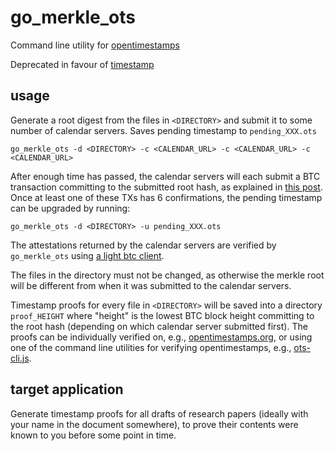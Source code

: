 # go_merkle_ots
Command line utility for [opentimestamps](https://opentimestamps.org)

Deprecated in favour of [timestamp](https://github.com/barkyq/timestamp)

## usage 
Generate a root digest from the files in `<DIRECTORY>` and submit it to some number of calendar servers. Saves pending timestamp to `pending_XXX.ots`
```
go_merkle_ots -d <DIRECTORY> -c <CALENDAR_URL> -c <CALENDAR_URL> -c <CALENDAR_URL>
```

After enough time has passed, the calendar servers will each submit a BTC transaction committing to the submitted root hash, as explained in [this post](https://petertodd.org/2016/opentimestamps-announcement). Once at least one of these TXs has 6 confirmations, the pending timestamp can be upgraded by running:
```
go_merkle_ots -d <DIRECTORY> -u pending_XXX.ots
```
The attestations returned by the calendar servers are verified by `go_merkle_ots` using [a light btc client](https://blockstream.info). 

The files in the directory must not be changed, as otherwise the merkle root will be different from when it was submitted to the calendar servers.

Timestamp proofs for every file in `<DIRECTORY>` will be saved into a directory `proof_HEIGHT` where "height" is the lowest BTC block height committing to the root hash (depending on which calendar server submitted first). The proofs can be individually verified on, e.g., [opentimestamps.org](https://opentimestamps.org), or using one of the command line utilities for verifying opentimestamps, e.g., [ots-cli.js](https://github.com/opentimestamps/javascript-opentimestamps).

## target application
Generate timestamp proofs for all drafts of research papers (ideally with your name in the document somewhere), to prove their contents were known to you before some point in time.
